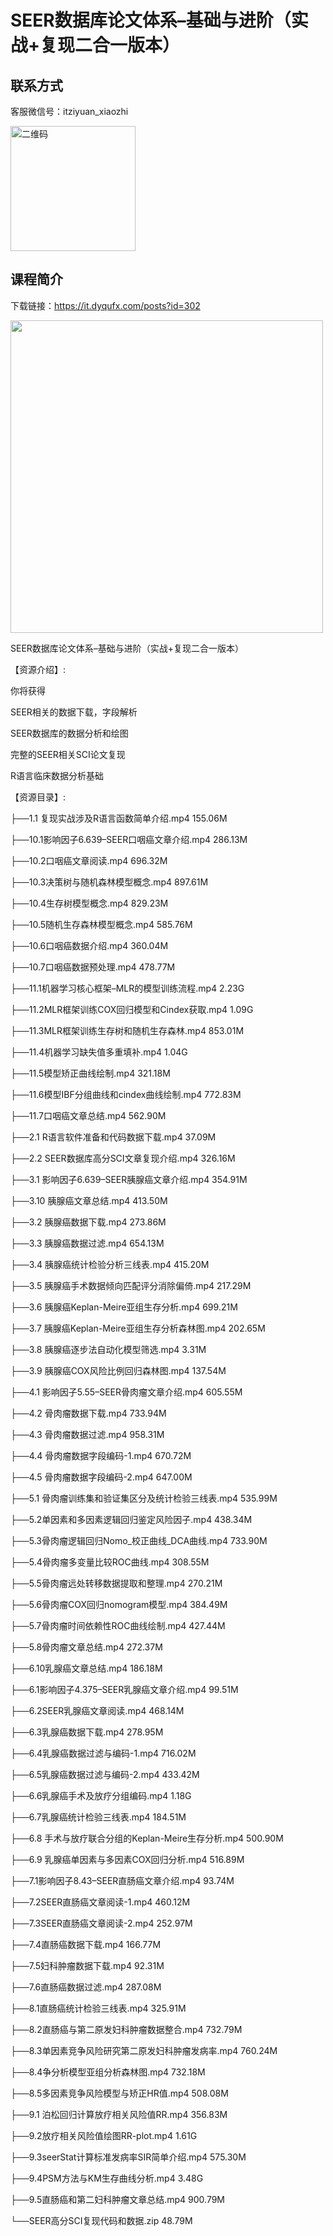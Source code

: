 # SEER数据库论文体系–基础与进阶（实战+复现二合一版本）

## 联系方式

客服微信号：itziyuan_xiaozhi

<img src="https://ziyuanyun.oss-cn-guangzhou.aliyuncs.com/common/20240614073449/666b82192834a.jpg" width="200" height="200" alt="二维码">

## 课程简介

下载链接：https://it.dyqufx.com/posts?id=302

<img src="https://ziyuanyun.oss-cn-guangzhou.aliyuncs.com/yun/20240515151802/664461aa7619b.jpg" width="500" alt="">

  SEER数据库论文体系–基础与进阶（实战+复现二合一版本）



 【资源介绍】:

 你将获得

 SEER相关的数据下载，字段解析

 SEER数据库的数据分析和绘图

 完整的SEER相关SCI论文复现

 R语言临床数据分析基础

 【资源目录】:

 ├──1.1 复现实战涉及R语言函数简单介绍.mp4 155.06M

 ├──10.1影响因子6.639–SEER口咽癌文章介绍.mp4 286.13M

 ├──10.2口咽癌文章阅读.mp4 696.32M

 ├──10.3决策树与随机森林模型概念.mp4 897.61M

 ├──10.4生存树模型概念.mp4 829.23M

 ├──10.5随机生存森林模型概念.mp4 585.76M

 ├──10.6口咽癌数据介绍.mp4 360.04M

 ├──10.7口咽癌数据预处理.mp4 478.77M

 ├──11.1机器学习核心框架–MLR的模型训练流程.mp4 2.23G

 ├──11.2MLR框架训练COX回归模型和Cindex获取.mp4 1.09G

 ├──11.3MLR框架训练生存树和随机生存森林.mp4 853.01M

 ├──11.4机器学习缺失值多重填补.mp4 1.04G

 ├──11.5模型矫正曲线绘制.mp4 321.18M

 ├──11.6模型IBF分组曲线和cindex曲线绘制.mp4 772.83M

 ├──11.7口咽癌文章总结.mp4 562.90M

 ├──2.1 R语言软件准备和代码数据下载.mp4 37.09M

 ├──2.2 SEER数据库高分SCI文章复现介绍.mp4 326.16M

 ├──3.1 影响因子6.639–SEER胰腺癌文章介绍.mp4 354.91M

 ├──3.10 胰腺癌文章总结.mp4 413.50M

 ├──3.2 胰腺癌数据下载.mp4 273.86M

 ├──3.3 胰腺癌数据过滤.mp4 654.13M

 ├──3.4 胰腺癌统计检验分析三线表.mp4 415.20M

 ├──3.5 胰腺癌手术数据倾向匹配评分消除偏倚.mp4 217.29M

 ├──3.6 胰腺癌Keplan-Meire亚组生存分析.mp4 699.21M

 ├──3.7 胰腺癌Keplan-Meire亚组生存分析森林图.mp4 202.65M

 ├──3.8 胰腺癌逐步法自动化模型筛选.mp4 3.31M

 ├──3.9 胰腺癌COX风险比例回归森林图.mp4 137.54M

 ├──4.1 影响因子5.55–SEER骨肉瘤文章介绍.mp4 605.55M

 ├──4.2 骨肉瘤数据下载.mp4 733.94M

 ├──4.3 骨肉瘤数据过滤.mp4 958.31M

 ├──4.4 骨肉瘤数据字段编码-1.mp4 670.72M

 ├──4.5 骨肉瘤数据字段编码-2.mp4 647.00M

 ├──5.1 骨肉瘤训练集和验证集区分及统计检验三线表.mp4 535.99M

 ├──5.2单因素和多因素逻辑回归鉴定风险因子.mp4 438.34M

 ├──5.3骨肉瘤逻辑回归Nomo_校正曲线_DCA曲线.mp4 733.90M

 ├──5.4骨肉瘤多变量比较ROC曲线.mp4 308.55M

 ├──5.5骨肉瘤远处转移数据提取和整理.mp4 270.21M

 ├──5.6骨肉瘤COX回归nomogram模型.mp4 384.49M

 ├──5.7骨肉瘤时间依赖性ROC曲线绘制.mp4 427.44M

 ├──5.8骨肉瘤文章总结.mp4 272.37M

 ├──6.10乳腺癌文章总结.mp4 186.18M

 ├──6.1影响因子4.375–SEER乳腺癌文章介绍.mp4 99.51M

 ├──6.2SEER乳腺癌文章阅读.mp4 468.14M

 ├──6.3乳腺癌数据下载.mp4 278.95M

 ├──6.4乳腺癌数据过滤与编码-1.mp4 716.02M

 ├──6.5乳腺癌数据过滤与编码-2.mp4 433.42M

 ├──6.6乳腺癌手术及放疗分组编码.mp4 1.18G

 ├──6.7乳腺癌统计检验三线表.mp4 184.51M

 ├──6.8 手术与放疗联合分组的Keplan-Meire生存分析.mp4 500.90M

 ├──6.9 乳腺癌单因素与多因素COX回归分析.mp4 516.89M

 ├──7.1影响因子8.43–SEER直肠癌文章介绍.mp4 93.74M

 ├──7.2SEER直肠癌文章阅读-1.mp4 460.12M

 ├──7.3SEER直肠癌文章阅读-2.mp4 252.97M

 ├──7.4直肠癌数据下载.mp4 166.77M

 ├──7.5妇科肿瘤数据下载.mp4 92.31M

 ├──7.6直肠癌数据过滤.mp4 287.08M

 ├──8.1直肠癌统计检验三线表.mp4 325.91M

 ├──8.2直肠癌与第二原发妇科肿瘤数据整合.mp4 732.79M

 ├──8.3单因素竞争风险研究第二原发妇科肿瘤发病率.mp4 760.24M

 ├──8.4争分析模型亚组分析森林图.mp4 732.18M

 ├──8.5多因素竞争风险模型与矫正HR值.mp4 508.08M

 ├──9.1 泊松回归计算放疗相关风险值RR.mp4 356.83M

 ├──9.2放疗相关风险值绘图RR-plot.mp4 1.61G

 ├──9.3seerStat计算标准发病率SIR简单介绍.mp4 575.30M

 ├──9.4PSM方法与KM生存曲线分析.mp4 3.48G

 ├──9.5直肠癌和第二妇科肿瘤文章总结.mp4 900.79M

 └──SEER高分SCI复现代码和数据.zip 48.79M

  